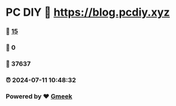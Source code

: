# PC DIY :link: https://blog.pcdiy.xyz 
### :page_facing_up: [15](https://blog.pcdiy.xyz/tag.html) 
### :speech_balloon: 0 
### :hibiscus: 37637 
### :alarm_clock: 2024-07-11 10:48:32 
### Powered by :heart: [Gmeek](https://github.com/Meekdai/Gmeek)
